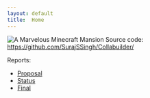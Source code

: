 ```yaml
---
layout: default
title:  Home
---
```

![A Marvelous Minecraft Mansion](https://i.ytimg.com/vi/nsNynguyBGk/maxresdefault.jpg)
Source code: https://github.com/SurajSSingh/Collabuilder/

Reports:

- [Proposal](proposal.html)
- [Status](status.html)
- [Final](final.html)



